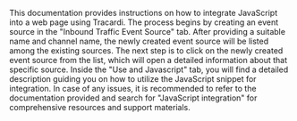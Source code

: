 This documentation provides instructions on how to integrate JavaScript into a web page using Tracardi. The process begins by creating an event source in the "Inbound Traffic Event Source" tab. After providing a suitable name and channel name, the newly created event source will be listed among the existing sources. The next step is to click on the newly created event source from the list, which will open a detailed information about that specific source. Inside the "Use and Javascript" tab, you will find a detailed description guiding you on how to utilize the JavaScript snippet for integration. In case of any issues, it is recommended to refer to the documentation provided and search for "JavaScript integration" for comprehensive resources and support materials.
